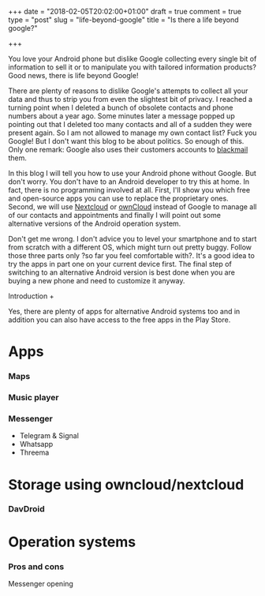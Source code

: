 +++
date = "2018-02-05T20:02:00+01:00"
draft = true
comment = true
type = "post"
slug = "life-beyond-google"
title = "Is there a life beyond google?"

+++

You love your Android phone but dislike Google collecting every single bit of information to sell it or to manipulate you with tailored information products? Good news, there is life beyond Google!

There are plenty of reasons to dislike Google's attempts to collect all your data and thus to strip you from even the slightest bit of privacy. I reached a turning point when I deleted a bunch of obsolete contacts and phone numbers about a year ago. Some minutes later a message popped up pointing out that I deleted too many contacts and all of a sudden they were present again. So I am not allowed to manage my own contact list? Fuck you Google! But I don't want this blog to be about politics. So enough of this. Only one remark: Google also uses their customers accounts to [blackmail](https://www.theguardian.com/technology/2016/nov/17/google-suspends-customer-accounts-for-reselling-pixel-phones) them. 

In this blog I will tell you how to use your Android phone without Google. But don't worry. You don't have to an Android developer to try this at home. In fact, there is no programming involved at all. First, I'll show you which free and open-source apps you can use to replace the proprietary ones. Second, we will use [Nextcloud](https://nextcloud.com/) or [ownCloud](https://owncloud.org/) instead of Google to manage all of our contacts and appointments and finally I will point out some alternative versions of the Android operation system. 

Don't get me wrong. I don't advice you to level your smartphone and to start from scratch with a different OS, which might turn out pretty buggy. Follow those three parts only ?so far you feel comfortable with?. It's a good idea to try the apps in part one on your current device first. The final step of switching to an alternative Android version is best done when you are buying a new phone and need to customize it anyway.






Introduction +

Yes, there are plenty of apps for alternative Android systems too and in addition you can also have access to the free apps in the Play Store.


# Apps
### Maps
### Music player
### Messenger
- Telegram & Signal
- Whatsapp
- Threema

# Storage using owncloud/nextcloud
### DavDroid
# Operation systems
### Pros and cons
Messenger opening

